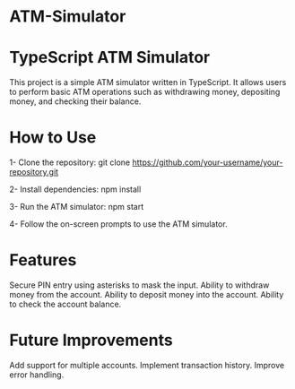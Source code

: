 # ATM-Simulator

# TypeScript ATM Simulator

This project is a simple ATM simulator written in TypeScript. It allows users to perform basic ATM operations such as withdrawing money, depositing money, and checking their balance.

# How to Use
1- Clone the repository:
git clone https://github.com/your-username/your-repository.git

2- Install dependencies:
npm install

3- Run the ATM simulator:
npm start


4- Follow the on-screen prompts to use the ATM simulator.

# Features
Secure PIN entry using asterisks to mask the input.
Ability to withdraw money from the account.
Ability to deposit money into the account.
Ability to check the account balance.

# Future Improvements
Add support for multiple accounts.
Implement transaction history.
Improve error handling.





